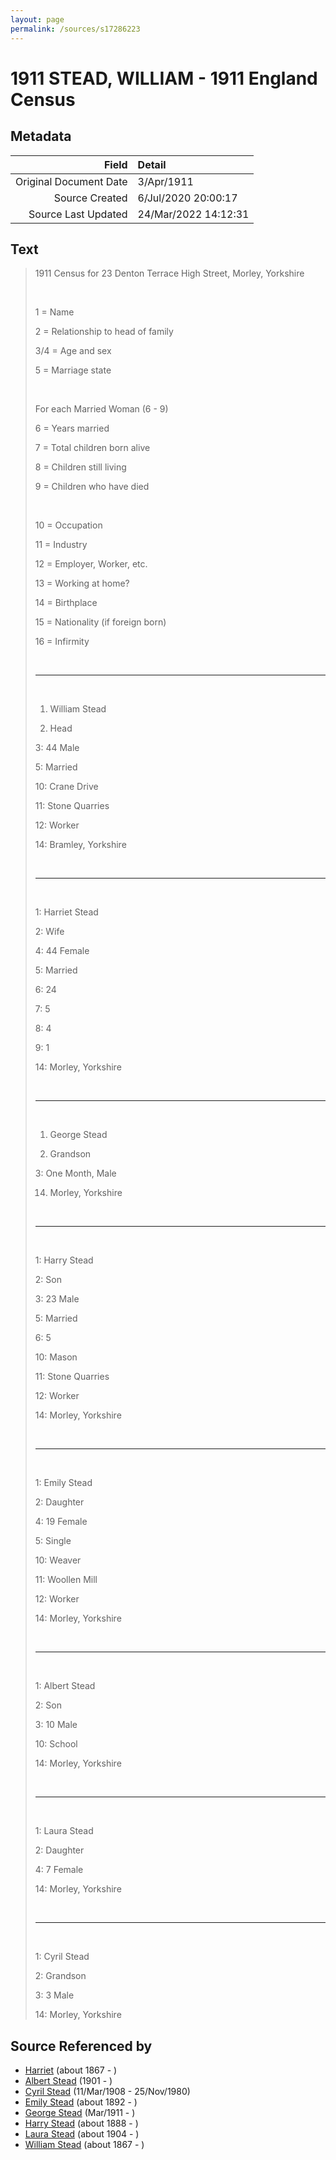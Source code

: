 ```yaml
---
layout: page
permalink: /sources/s17286223
---
```


# 1911 STEAD, WILLIAM - 1911 England Census

## Metadata

Field | Detail
---:|:---
Original Document Date | 3/Apr/1911
Source Created | 6/Jul/2020 20:00:17
Source Last Updated | 24/Mar/2022 14:12:31

## Text

> 1911 Census for 23 Denton Terrace High Street, Morley, Yorkshire
>
> <br/>
>
> 1 = Name
>
> 2 = Relationship to head of family
>
> 3/4 = Age and sex
>
> 5 = Marriage state
>
> <br/>
>
> For each Married Woman (6 - 9)
>
> 6 = Years married
>
> 7 = Total children born alive
>
> 8 = Children still living
>
> 9 = Children who have died
>
> <br/>
>
> 10 = Occupation
>
> 11 = Industry
>
> 12 = Employer, Worker, etc.
>
> 13 = Working at home?
>
> 14 = Birthplace
>
> 15 = Nationality (if foreign born)
>
> 16 = Infirmity
>
> <br/>
>
> ---
>
> <br/>
>
> 1. William Stead
>
> 2. Head
>
> 3: 44 Male
>
> 5: Married
>
> 10: Crane Drive
>
> 11: Stone Quarries
>
> 12: Worker
>
> 14: Bramley, Yorkshire
>
> <br/>
>
> ---
>
> <br/>
>
> 1: Harriet Stead
>
> 2: Wife
>
> 4: 44 Female
>
> 5: Married
>
> 6: 24
>
> 7: 5
>
> 8: 4
>
> 9: 1
>
> 14: Morley, Yorkshire
>
> <br/>
>
> ---
>
> <br/>
>
> 1. George Stead
>
> 2. Grandson
>
> 3: One Month, Male
>
> 14. Morley, Yorkshire
>
> <br/>
>
> ---
>
> <br/>
>
> 1: Harry Stead
>
> 2: Son
>
> 3: 23 Male
>
> 5: Married
>
> 6: 5
>
> 10: Mason
>
> 11: Stone Quarries
>
> 12: Worker
>
> 14: Morley, Yorkshire
>
> <br/>
>
> ---
>
> <br/>
>
> 1: Emily Stead
>
> 2: Daughter
>
> 4: 19 Female
>
> 5: Single
>
> 10: Weaver
>
> 11: Woollen Mill
>
> 12: Worker
>
> 14: Morley, Yorkshire
>
> <br/>
>
> ---
>
> <br/>
>
> 1: Albert Stead
>
> 2: Son
>
> 3: 10 Male
>
> 10: School
>
> 14: Morley, Yorkshire
>
> <br/>
>
> ---
>
> <br/>
>
> 1: Laura Stead
>
> 2: Daughter
>
> 4: 7 Female
>
> 14: Morley, Yorkshire
>
> <br/>
>
> ---
>
> <br/>
>
> 1: Cyril Stead
>
> 2: Grandson
>
> 3: 3 Male
>
> 14: Morley, Yorkshire
>

## Source Referenced by

* [Harriet](../people/@98128898@-harriet-b1867-d.md) (about 1867 - )
* [Albert Stead](../people/@51674188@-albert-stead-b1901-d.md) (1901 - )
* [Cyril Stead](../people/@61214710@-cyril-stead-b1908-3-11-d1980-11-25.md) (11/Mar/1908 - 25/Nov/1980)
* [Emily Stead](../people/@58190216@-emily-stead-b1892-d.md) (about 1892 - )
* [George Stead](../people/@77215226@-george-stead-b1911-3-d.md) (Mar/1911 - )
* [Harry Stead](../people/@68900898@-harry-stead-b1888-d.md) (about 1888 - )
* [Laura Stead](../people/@67809808@-laura-stead-b1904-d.md) (about 1904 - )
* [William Stead](../people/@44546659@-william-stead-b1867-d.md) (about 1867 - )
